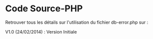 Code Source-PHP
================

Retrouver tous les détails sur l'utilisation du fichier db-error.php sur : 

V1.0 (24/02/2014) : Version Initiale
